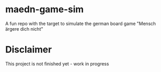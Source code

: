 # maedn-game-sim
A fun repo with the target to simulate the german board game "Mensch ärgere dich nicht"

# Disclaimer
This project is not finished yet - work in progress
